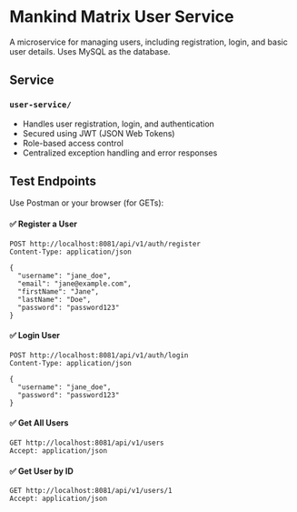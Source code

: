 # Mankind Matrix User Service

A microservice for managing users, including registration, login, and basic user details. Uses MySQL as the database.


## Service

### `user-service/`
- Handles user registration, login, and authentication
- Secured using JWT (JSON Web Tokens)
- Role-based access control
- Centralized exception handling and error responses

## Test Endpoints

Use Postman or your browser (for GETs):

#### ✅ Register a User

```http
POST http://localhost:8081/api/v1/auth/register
Content-Type: application/json

{
  "username": "jane_doe",
  "email": "jane@example.com",
  "firstName": "Jane",
  "lastName": "Doe",
  "password": "password123"
}
```

#### ✅ Login User

```http
POST http://localhost:8081/api/v1/auth/login
Content-Type: application/json

{
  "username": "jane_doe",
  "password": "password123"
}
```

#### ✅ Get All Users

```http
GET http://localhost:8081/api/v1/users
Accept: application/json
```

#### ✅ Get User by ID

```http
GET http://localhost:8081/api/v1/users/1
Accept: application/json
```


